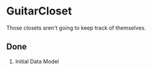 # GuitarCloset

Those closets aren't going to keep track of themselves.


## Done

1. Initial Data Model
